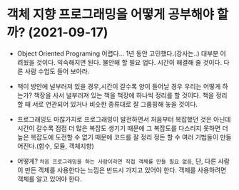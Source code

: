 # 객체 지향 프로그래밍을 어떻게 공부해야 할까? (2021-09-17)

- Object Oriented Programing
  어렵다...
  1년 동안 고민했다.(강사는..)
  대부분 어려웠을 것이다.
  익숙해지면 된다.
  불안해 할 필요 업다.
  시간이 해결해 줄 것이다.
  다른 사람 수업도 들어 보아라.

- 책이 방안에 널부러져 있을 경우,시간이 갈수록 양이 들어날 경우 우리는 어떻게 하는가?
  책장을 사서 널부러져 있는 책을 책장에 하나씩 정리를 할 것이다.
  책을 정리 할 때 서로 연관되어 있거나 비슷한 종류대로 잘 그룹핑해 놓을 것이다.

- 프로그래밍도 마찮가지로 프로그래밍이 발전하면서 처음부터 복잡했던 것은 아닌데 시간이 갈수록 점점 더 많은 복잡도 생기기 때문에 그 복잡도를 다스리지 못하면 더 높은 복잡도에 도전할 수 없기 때문에 코드를 잘 정리 정돈 할 수 여러 기법들이 만들어진다.(함수, 모듈, 객체지향)

- 어떻게?
  `처음 프로그래밍을 하는 사람이라면 직접 객체를 만들 필요 없음`, 단, 다른 사람이 만든 객체를 사용한다는 느낌은 반드시 가지고 있어야 한다. 객체를 사용하려면 객체를 알고 있어야 한다.
